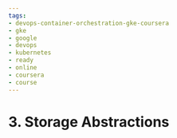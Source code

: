 ```yaml
---
tags:
- devops-container-orchestration-gke-coursera
- gke
- google
- devops
- kubernetes
- ready
- online
- coursera
- course
---
```


# 3. **Storage Abstractions**
